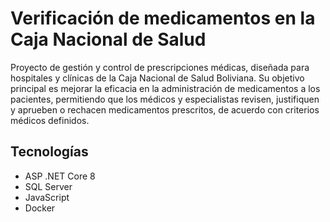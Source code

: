 # Verificación de medicamentos en la Caja Nacional de Salud
Proyecto de gestión y control de prescripciones médicas, diseñada para hospitales y clínicas de la Caja Nacional de Salud Boliviana. Su objetivo principal es mejorar la eficacia en la administración de medicamentos a los pacientes, permitiendo que los médicos y especialistas revisen, justifiquen y aprueben o rechacen medicamentos prescritos, de acuerdo con criterios médicos definidos.

## Tecnologías
* ASP .NET Core 8
* SQL Server
* JavaScript
* Docker
